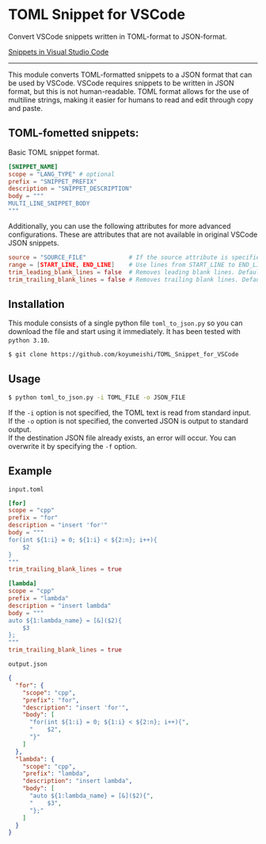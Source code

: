 # TOML Snippet for VSCode
Convert VSCode snippets written in TOML-format to JSON-format.

[Snippets in Visual Studio Code](https://code.visualstudio.com/docs/editor/userdefinedsnippets)

---

This module converts TOML-formatted snippets to a JSON format
that can be used by VSCode. VSCode requires snippets to be written
in JSON format, but this is not human-readable.
TOML format allows for the use of multiline strings,
making it easier for humans to read and edit through copy and paste.

## TOML-fometted snippets:
Basic TOML snippet format. 

```toml
[SNIPPET_NAME]
scope = "LANG_TYPE" # optional
prefix = "SNIPPET_PREFIX"
description = "SNIPPET_DESCRIPTION"
body = """
MULTI_LINE_SNIPPET_BODY
"""
```

Additionally, you can use the following attributes for more advanced
configurations. These are attributes that are not available in
original VSCode JSON snippets.

```toml
source = "SOURCE_FILE"            # If the source attribute is specified, the body attribute will be ignored
range = [START_LINE, END_LINE]    # Use lines from START_LINE to END_LINE only (inclusive, 1-indexed)
trim_leading_blank_lines = false  # Removes leading blank lines. Default is false.
trim_trailing_blank_lines = false # Removes trailing blank lines. Default is false
```


## Installation

This module consists of a single python file `toml_to_json.py` so you can download
the file and start using it immediately. It has been tested with `python 3.10`.

```bash
$ git clone https://github.com/koyumeishi/TOML_Snippet_for_VSCode
```

## Usage
```bash
$ python toml_to_json.py -i TOML_FILE -o JSON_FILE
```

If the `-i` option is not specified, the TOML text is read from standard input.  
If the `-o` option is not specified, the converted JSON is output to standard output.  
If the destination JSON file already exists, an error will occur. 
You can overwrite it by specifying the `-f` option.


## Example

`input.toml`
```toml
[for]
scope = "cpp"
prefix = "for"
description = "insert 'for'"
body = """
for(int ${1:i} = 0; ${1:i} < ${2:n}; i++){
    $2
}
"""
trim_trailing_blank_lines = true

[lambda]
scope = "cpp"
prefix = "lambda"
description = "insert lambda"
body = """
auto ${1:lambda_name} = [&]($2){
    $3
};
"""
trim_trailing_blank_lines = true
```

`output.json`
```json
{
  "for": {
    "scope": "cpp",
    "prefix": "for",
    "description": "insert 'for'",
    "body": [
      "for(int ${1:i} = 0; ${1:i} < ${2:n}; i++){",
      "    $2",
      "}"
    ]
  },
  "lambda": {
    "scope": "cpp",
    "prefix": "lambda",
    "description": "insert lambda",
    "body": [
      "auto ${1:lambda_name} = [&]($2){",
      "    $3",
      "};"
    ]
  }
}
```


